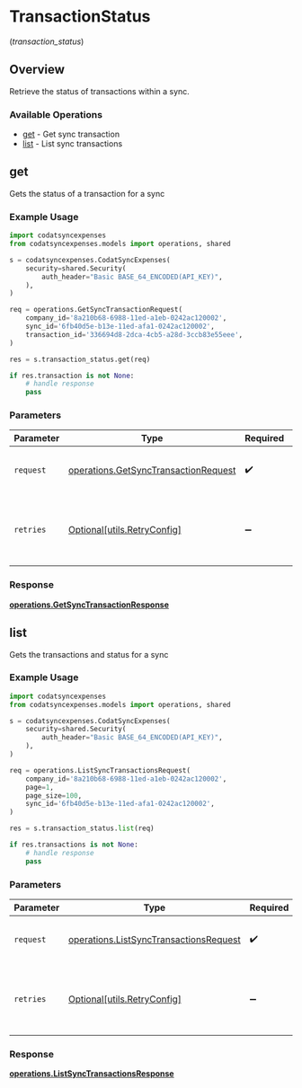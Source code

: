 # TransactionStatus
(*transaction_status*)

## Overview

Retrieve the status of transactions within a sync.

### Available Operations

* [get](#get) - Get sync transaction
* [list](#list) - List sync transactions

## get

Gets the status of a transaction for a sync

### Example Usage

```python
import codatsyncexpenses
from codatsyncexpenses.models import operations, shared

s = codatsyncexpenses.CodatSyncExpenses(
    security=shared.Security(
        auth_header="Basic BASE_64_ENCODED(API_KEY)",
    ),
)

req = operations.GetSyncTransactionRequest(
    company_id='8a210b68-6988-11ed-a1eb-0242ac120002',
    sync_id='6fb40d5e-b13e-11ed-afa1-0242ac120002',
    transaction_id='336694d8-2dca-4cb5-a28d-3ccb83e55eee',
)

res = s.transaction_status.get(req)

if res.transaction is not None:
    # handle response
    pass
```

### Parameters

| Parameter                                                                                    | Type                                                                                         | Required                                                                                     | Description                                                                                  |
| -------------------------------------------------------------------------------------------- | -------------------------------------------------------------------------------------------- | -------------------------------------------------------------------------------------------- | -------------------------------------------------------------------------------------------- |
| `request`                                                                                    | [operations.GetSyncTransactionRequest](../../models/operations/getsynctransactionrequest.md) | :heavy_check_mark:                                                                           | The request object to use for the request.                                                   |
| `retries`                                                                                    | [Optional[utils.RetryConfig]](../../models/utils/retryconfig.md)                             | :heavy_minus_sign:                                                                           | Configuration to override the default retry behavior of the client.                          |


### Response

**[operations.GetSyncTransactionResponse](../../models/operations/getsynctransactionresponse.md)**


## list

Gets the transactions and status for a sync

### Example Usage

```python
import codatsyncexpenses
from codatsyncexpenses.models import operations, shared

s = codatsyncexpenses.CodatSyncExpenses(
    security=shared.Security(
        auth_header="Basic BASE_64_ENCODED(API_KEY)",
    ),
)

req = operations.ListSyncTransactionsRequest(
    company_id='8a210b68-6988-11ed-a1eb-0242ac120002',
    page=1,
    page_size=100,
    sync_id='6fb40d5e-b13e-11ed-afa1-0242ac120002',
)

res = s.transaction_status.list(req)

if res.transactions is not None:
    # handle response
    pass
```

### Parameters

| Parameter                                                                                        | Type                                                                                             | Required                                                                                         | Description                                                                                      |
| ------------------------------------------------------------------------------------------------ | ------------------------------------------------------------------------------------------------ | ------------------------------------------------------------------------------------------------ | ------------------------------------------------------------------------------------------------ |
| `request`                                                                                        | [operations.ListSyncTransactionsRequest](../../models/operations/listsynctransactionsrequest.md) | :heavy_check_mark:                                                                               | The request object to use for the request.                                                       |
| `retries`                                                                                        | [Optional[utils.RetryConfig]](../../models/utils/retryconfig.md)                                 | :heavy_minus_sign:                                                                               | Configuration to override the default retry behavior of the client.                              |


### Response

**[operations.ListSyncTransactionsResponse](../../models/operations/listsynctransactionsresponse.md)**

